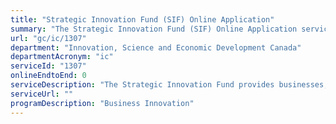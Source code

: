 ```yaml
---
title: "Strategic Innovation Fund (SIF) Online Application"
summary: "The Strategic Innovation Fund (SIF) Online Application service from Innovation, Science and Economic Development Canada is not available end-to-end online, according to the GC Service Inventory."
url: "gc/ic/1307"
department: "Innovation, Science and Economic Development Canada"
departmentAcronym: "ic"
serviceId: "1307"
onlineEndtoEnd: 0
serviceDescription: "The Strategic Innovation Fund provides businesses, educational institutions and non-profit organizations with repayable contributions and non-repayable contributions to facilitate the development of innovative or growth-oriented initiatives in industrial and technology sectors."
serviceUrl: ""
programDescription: "Business Innovation"
---
```

